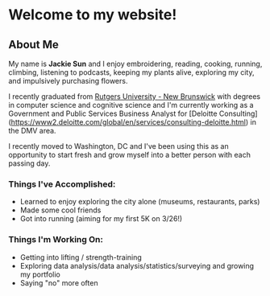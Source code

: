 # Welcome to my website!

## About Me
My name is **Jackie Sun** and I enjoy embroidering, reading, cooking, running, climbing, listening to podcasts, keeping my plants alive, exploring my city, and impulsively purchasing flowers.

I recently graduated from [Rutgers University - New Brunswick](https://newbrunswick.rutgers.edu/) with degrees in computer science and cognitive science and I'm currently working as a Government and Public Services Business Analyst for [Deloitte Consulting] (https://www2.deloitte.com/global/en/services/consulting-deloitte.html) in the DMV area.

I recently moved to Washington, DC and I've been using this as an opportunity to start fresh and grow myself into a better person with each passing day.

### Things I've Accomplished:
- Learned to enjoy exploring the city alone (museums, restaurants, parks)
- Made some cool friends
- Got into running (aiming for my first 5K on 3/26!)

### Things I'm Working On:
- Getting into lifting / strength-training
- Exploring data analysis/data analysis/statistics/surveying and growing my portfolio
- Saying "no" more often
